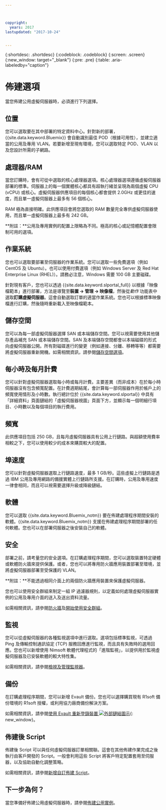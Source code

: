 ```yaml
---



copyright:
  years: 2017
lastupdated: "2017-10-24"


---
```


{:shortdesc: .shortdesc}
{:codeblock: .codeblock}
{:screen: .screen}
{:new_window: target="_blank"}
{:pre: .pre}
{:table: .aria-labeledby="caption"}

# 佈建選項
當您佈建公用虛擬伺服器時，必須進行下列選擇。

## 位置
您可以選取要在其中部署的特定資料中心。針對新的部署，{{site.data.keyword.Bluemix}} 會自動識別最佳 POD（根據可用性），並建立適當的公用及專用 VLAN。若要新增至現有環境，您可以選取特定 POD、VLAN 以及您設計所需的子網路。

## 處理器/RAM
當您訂購時，會有可從中選取的核心處理器選項。核心處理器選項遵循虛擬伺服器部署的標準。伺服器上的每一個實體核心都具有超執行緒並呈現為兩個虛擬 CPU (vCPU) 或核心。虛擬伺服器供應項目的每個核心都會提供 2.0GHz 或更佳的速度，而且單一虛擬伺服器上最多有 56 個核心。

RAM 極為直接明確。此供應項目會將您選取的 RAM 數量完全專供虛擬伺服器使用，而且單一虛擬伺服器上最多有 242 GB。

**附註：**公用及專用實例的配置上限略為不同。極高的核心或記憶體配置會限制可用的選項。

## 作業系統

您也可以選取要部署至伺服器的作業系統。您可以選取一些免費選項（例如 CentOS 及 Ubuntu）。也可以使用付費選項（例如 Windows Server 及 Red Hat Enterprise Linux (RHEL)）。請務必注意，Windows 需要 100 GB 主要磁碟。

針對現有客戶，您也可以透過 {{site.data.keyword.slportal_full}} 以根據「映像檔範本」進行部署，方法是導覽至**裝置 -> 管理 -> 映像檔**，然後從*動作* 功能表中選取**訂購虛擬伺服器**。這會自動選取訂單的適當作業系統。您也可以根據標準映像檔進行訂購，然後隨時重新載入至映像檔範本。

## 儲存空間

您可以為每一部虛擬伺服器選擇 SAN 或本端儲存空間。您可以視需要使用其他儲存產品補充 SAN 或本端儲存空間。SAN 及本端儲存空間都會以本端磁碟的形式向虛擬伺服器公開。所有對磁碟進行的變更（例如連接、分離、移轉等等）都需要將虛擬伺服器重新開機。如需相關資訊，請參閱[儲存空間選項](../vsi/storage/vsi_about_storage.html)。

## 每小時及每月計費

您可以針對虛擬伺服器選取每小時或每月計費。主要差異（而非成本）在於每小時伺服器沒有包含頻寬配置。在計費週期結尾，會計算每一部伺服器作用於帳戶上的頻寬使用情形及小時數。執行總計位於 {{site.data.keyword.slportal}} 中具有「詳細資料」頁面鏈結的「虛擬伺服器視圖」頁面下方，並顯示每一個明細行項目、小時數以及每個項目的執行費用。

## 頻寬

此供應項目包括 250 GB，且每月虛擬伺服器具有公用上行鏈路。與超額使用費率相較之下，您可以使用較少的成本來購買較大的配置。

## 埠速度

您可以針對虛擬伺服器選取上行鏈路速度，最多 1 GB/秒。這些虛擬上行鏈路是透過 IBM 公用及專用網路的備援實體上行鏈路所支援。在訂購時，公用及專用速度一律會相同，而且可以視需要選擇升級或降級鏈結。

## 軟體

您可以選取 {{site.data.keyword.Bluemix_notm}} 要在佈建處理程序期間安裝的軟體。{{site.data.keyword.Bluemix_notm}} 支援在佈建處理程序期間部署的任何軟體。您也可以在部署伺服器之後安裝自己的軟體。

## 安全

部署之前，請考量您的安全選項。在訂購處理程序期間，您可以選取裝置特定硬體或軟體防火牆來提供保護。或者，您也可以將專用防火牆應用裝置部署至環境，並將虛擬伺服器部署至受保護的 VLAN。 

**附註：**不能透過相同介面上的兩個防火牆應用裝置來保護虛擬伺服器。 

您也可以使用安全群組來制定一組 IP 過濾器規則，以定義如何處理虛擬伺服器實例的公用及專用介面的送入及送出資料流量。

如需相關資訊，請參閱[防火牆](vsi_security_options.html)及[開始使用安全群組](/docs/infrastructure/security-groups/sg_index.html)。

## 監視

您可以從虛擬伺服器的各種監視選項中進行選取。選項包括標準監視，可透過 Ping 及傳輸控制通訊協定 (TCP) 服務回應進行監視，而且具有失敗時的選用回應。您也可以新增使用 Nimsoft 軟體代理程式的「進階監視」，以提供用於監視虛擬伺服器及已安裝軟體的較大特性集。

如需相關資訊，請參閱[檢視及管理監視器](vsi_viewing_monitors.html)。

## 備份

在訂購處理程序期間，您可以新增 Evault 備份。您也可以選擇購買現有 R1soft 備份環境的 R1soft 授權，或利用協力廠商備份解決方案。

如需相關資訊，請參閱[使用 Evault 重新登錄裝置 ![外部鏈結圖示](../icons/launch-glyph.svg "外部鏈結圖示")](https://knowledgelayer.softlayer.com/procedure/how-do-i-re-register-evault){: new_window}。

## 佈建後 Script

佈建後 Script 可以與任何虛擬伺服器訂單相關聯。這會在其他佈建作業完成之後執行由客戶開發的 Script。一般會利用這些 Script 將客戶特定配置套用至伺服器，以及協助自動化調整策略。

如需相關資訊，請參閱[新增自訂佈建 Script](vsi_add_script.html)。

## 下一步為何？
當您準備好佈建公用虛擬伺服器時，請參閱[佈建公用實例](vsi_provision_public.html)。
